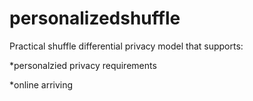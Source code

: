 # personalizedshuffle
Practical shuffle differential privacy model that supports:

*personalzied privacy requirements

*online arriving
